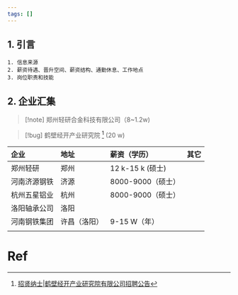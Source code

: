 ```yaml
---
tags: []
---
```

## 1. 引言
```ad-tldr
1. 信息来源 
2. 薪资待遇、晋升空间、薪资结构、通勤休息、工作地点
3. 岗位职责和技能
```

## 2. 企业汇集 

> [!note] 郑州轻研合金科技有限公司（8~1.2w)

> [!bug] 鹤壁经开产业研究院 [^1] (20 w)


| 企业     | 地址     | 薪资（学历）         | 其它  |
| :----- | :----- | :------------- | --- |
| 郑州轻研   | 郑州     | 12 k-15 k (硕士) |     |
| 河南济源钢铁 | 济源     | 8000-9000（硕士）  |     |
| 杭州五星铝业 | 杭州     | 8000-9000（硕士）  |     |
| 洛阳轴承公司 | 洛阳     |                |     |
| 河南钢铁集团 | 许昌（洛阳） | 9-15 W（年）      |     |
|        |        |                |     |

# Ref 

[^1]: [招贤纳士|鹤壁经开产业研究院有限公司招聘公告](https://mp.weixin.qq.com/s/USYzLqCKYYkKprOUfRMpQA)
